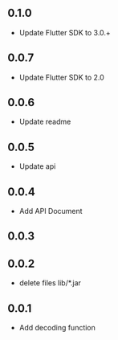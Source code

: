 ## 0.1.0

* Update Flutter SDK to 3.0.+

## 0.0.7

* Update Flutter SDK to 2.0

## 0.0.6

* Update readme

## 0.0.5

* Update api

## 0.0.4

* Add API Document

## 0.0.3

## 0.0.2

* delete files lib/*.jar

## 0.0.1

* Add decoding function
